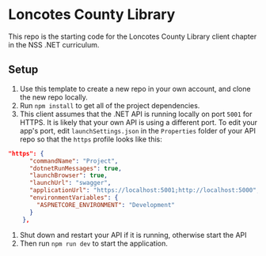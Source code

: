 # Loncotes County Library

This repo is the starting code for the Loncotes County Library client chapter in the NSS .NET curriculum.

## Setup

1. Use this template to create a new repo in your own account, and clone the new repo locally.
1. Run `npm install` to get all of the project dependencies.
1. This client assumes that the .NET API is running locally on port `5001` for HTTPS. It is likely that your own API is using a different port. To edit your app's port, edit `launchSettings.json` in the `Properties` folder of your API repo so that the `https` profile looks like this:

```json
"https": {
      "commandName": "Project",
      "dotnetRunMessages": true,
      "launchBrowser": true,
      "launchUrl": "swagger",
      "applicationUrl": "https://localhost:5001;http://localhost:5000",
      "environmentVariables": {
        "ASPNETCORE_ENVIRONMENT": "Development"
      }
    },
```

1. Shut down and restart your API if it is running, otherwise start the API
1. Then run `npm run dev` to start the application.
